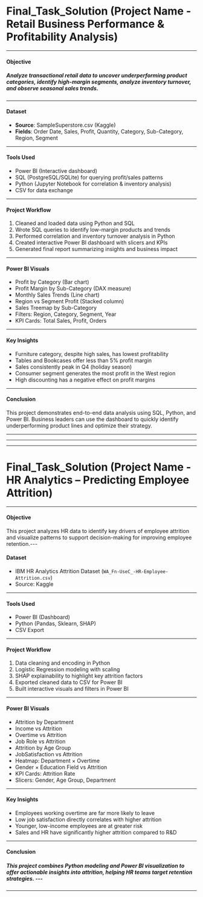# Final_Task_Solution (Project Name - Retail Business Performance & Profitability Analysis)
----
#### Objective

##### Analyze transactional retail data to uncover underperforming product categories, identify high-margin segments, analyze inventory turnover, and observe seasonal sales trends.
---
#### Dataset
- **Source**: SampleSuperstore.csv (Kaggle)
- **Fields**: Order Date, Sales, Profit, Quantity, Category, Sub-Category, Region, Segment
---
#### Tools Used
- Power BI (Interactive dashboard)
- SQL (PostgreSQL/SQLite) for querying profit/sales patterns
- Python (Jupyter Notebook for correlation & inventory analysis)
- CSV for data exchange
---
#### Project Workflow
1. Cleaned and loaded data using Python and SQL
2. Wrote SQL queries to identify low-margin products and trends
3. Performed correlation and inventory turnover analysis in Python
4. Created interactive Power BI dashboard with slicers and KPIs
5. Generated final report summarizing insights and business impact
---
#### Power BI Visuals
- Profit by Category (Bar chart)
- Profit Margin by Sub-Category (DAX measure)
- Monthly Sales Trends (Line chart)
- Region vs Segment Profit (Stacked column)
- Sales Treemap by Sub-Category
- Filters: Region, Category, Segment, Year
- KPI Cards: Total Sales, Profit, Orders
---
#### Key Insights
- Furniture category, despite high sales, has lowest profitability
- Tables and Bookcases offer less than 5% profit margin
- Sales consistently peak in Q4 (holiday season)
- Consumer segment generates the most profit in the West region
- High discounting has a negative effect on profit margins
---
#### Conclusion
This project demonstrates end-to-end data analysis using SQL, Python, and Power BI. Business leaders can use the dashboard to quickly identify underperforming product lines and optimize their strategy.

---
---
---


# Final_Task_Solution (Project Name - HR Analytics – Predicting Employee Attrition)
---
####  Objective

   This project analyzes HR data to identify key drivers of employee attrition and visualize patterns to support decision-making for improving employee retention.---


#### Dataset
- IBM HR Analytics Attrition Dataset (`WA_Fn-UseC_-HR-Employee-Attrition.csv`)
- Source: Kaggle
---
####  Tools Used
- Power BI (Dashboard)
- Python (Pandas, Sklearn, SHAP)
- CSV Export
---
####  Project Workflow
1. Data cleaning and encoding in Python
2. Logistic Regression modeling with scaling
3. SHAP explainability to highlight key attrition factors
4. Exported cleaned data to CSV for Power BI
5. Built interactive visuals and filters in Power BI
---
####  Power BI Visuals
- Attrition by Department
- Income vs Attrition
- Overtime vs Attrition
- Job Role vs Attrition
- Attrition by Age Group
- JobSatisfaction vs Attrition
- Heatmap: Department × Overtime
- Gender × Education Field vs Attrition
- KPI Cards: Attrition Rate
- Slicers: Gender, Age Group, Department
---
####  Key Insights
- Employees working overtime are far more likely to leave
- Low job satisfaction directly correlates with higher attrition
- Younger, low-income employees are at greater risk
- Sales and HR have significantly higher attrition compared to R&D
---
####  Conclusion


##### This project combines Python modeling and Power BI visualization to offer actionable insights into attrition, helping HR teams target retention strategies. ---
----
